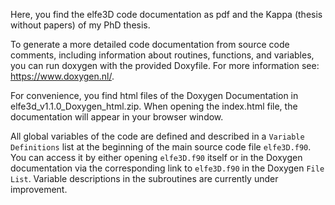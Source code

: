 Here, you find the elfe3D code documentation as pdf and the Kappa (thesis without papers) of my PhD thesis.

To generate a more detailed code documentation from source code comments, including information about routines, functions, and variables, you can run doxygen with the provided Doxyfile. For more information see: https://www.doxygen.nl/.

For convenience, you find html files of the Doxygen Documentation in elfe3d_v1.1.0_Doxygen_html.zip. When opening the index.html file, the documentation will appear in your browser window.

All global variables of the code are defined and described in a `Variable Definitions` list at the beginning of the main source code file `elfe3D.f90`. You can access it by either opening `elfe3D.f90` itself or in the Doxygen documentation via the corresponding link to `elfe3D.f90` in the Doxygen `File List`. Variable descriptions in the subroutines are currently under improvement.

